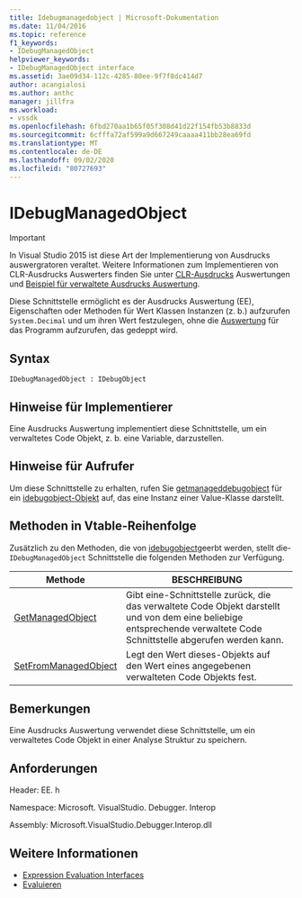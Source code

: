```yaml
---
title: Idebugmanagedobject | Microsoft-Dokumentation
ms.date: 11/04/2016
ms.topic: reference
f1_keywords:
- IDebugManagedObject
helpviewer_keywords:
- IDebugManagedObject interface
ms.assetid: 3ae09d34-112c-4285-80ee-9f7f8dc414d7
author: acangialosi
ms.author: anthc
manager: jillfra
ms.workload:
- vssdk
ms.openlocfilehash: 6fbd270aa1b65f05f308d41d22f154fb53b8833d
ms.sourcegitcommit: 6cfffa72af599a9d667249caaaa411bb28ea69fd
ms.translationtype: MT
ms.contentlocale: de-DE
ms.lasthandoff: 09/02/2020
ms.locfileid: "80727693"
---
```

# <a name="idebugmanagedobject"></a>IDebugManagedObject
> [!IMPORTANT]
> In Visual Studio 2015 ist diese Art der Implementierung von Ausdrucks auswergratoren veraltet. Weitere Informationen zum Implementieren von CLR-Ausdrucks Auswerters finden Sie unter [CLR-Ausdrucks](https://github.com/Microsoft/ConcordExtensibilitySamples/wiki/CLR-Expression-Evaluators) Auswertungen und [Beispiel für verwaltete Ausdrucks Auswertung](https://github.com/Microsoft/ConcordExtensibilitySamples/wiki/Managed-Expression-Evaluator-Sample).

 Diese Schnittstelle ermöglicht es der Ausdrucks Auswertung (EE), Eigenschaften oder Methoden für Wert Klassen Instanzen (z. b.) aufzurufen `System.Decimal` und um ihren Wert festzulegen, ohne die [Auswertung](../../../extensibility/debugger/reference/idebugfunctionobject-evaluate.md) für das Programm aufzurufen, das gedeppt wird.

## <a name="syntax"></a>Syntax

```
IDebugManagedObject : IDebugObject
```

## <a name="notes-for-implementers"></a>Hinweise für Implementierer
 Eine Ausdrucks Auswertung implementiert diese Schnittstelle, um ein verwaltetes Code Objekt, z. b. eine Variable, darzustellen.

## <a name="notes-for-callers"></a>Hinweise für Aufrufer
 Um diese Schnittstelle zu erhalten, rufen Sie [getmanageddebugobject](../../../extensibility/debugger/reference/idebugobject-getmanageddebugobject.md) für ein [idebugobject-Objekt](../../../extensibility/debugger/reference/idebugobject.md) auf, das eine Instanz einer Value-Klasse darstellt.

## <a name="methods-in-vtable-order"></a>Methoden in Vtable-Reihenfolge
 Zusätzlich zu den Methoden, die von [idebugobject](../../../extensibility/debugger/reference/idebugobject.md)geerbt werden, stellt die- `IDebugManagedObject` Schnittstelle die folgenden Methoden zur Verfügung.

|Methode|BESCHREIBUNG|
|------------|-----------------|
|[GetManagedObject](../../../extensibility/debugger/reference/idebugmanagedobject-getmanagedobject.md)|Gibt eine-Schnittstelle zurück, die das verwaltete Code Objekt darstellt und von dem eine beliebige entsprechende verwaltete Code Schnittstelle abgerufen werden kann.|
|[SetFromManagedObject](../../../extensibility/debugger/reference/idebugmanagedobject-setfrommanagedobject.md)|Legt den Wert dieses-Objekts auf den Wert eines angegebenen verwalteten Code Objekts fest.|

## <a name="remarks"></a>Bemerkungen
 Eine Ausdrucks Auswertung verwendet diese Schnittstelle, um ein verwaltetes Code Objekt in einer Analyse Struktur zu speichern.

## <a name="requirements"></a>Anforderungen
 Header: EE. h

 Namespace: Microsoft. VisualStudio. Debugger. Interop

 Assembly: Microsoft.VisualStudio.Debugger.Interop.dll

## <a name="see-also"></a>Weitere Informationen
- [Expression Evaluation Interfaces](../../../extensibility/debugger/reference/expression-evaluation-interfaces.md)
- [Evaluieren](../../../extensibility/debugger/reference/idebugfunctionobject-evaluate.md)
